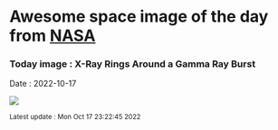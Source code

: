 
# Awesome space image of the day from [NASA](https://api.nasa.gov/)

### Today image : X-Ray Rings Around a Gamma Ray Burst
Date : 2022-10-17

![](https://apod.nasa.gov/apod/image/2210/GrbRings_SwiftMiller_960.jpg)

<small>Latest update : Mon Oct 17 23:22:45 2022</small>
        